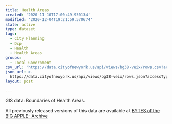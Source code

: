 ```yaml
---
title: Health Areas
created: '2020-11-10T17:00:49.950134'
modified: '2020-12-04T19:21:59.570674'
state: active
type: dataset
tags:
  - City Planning
  - Dcp
  - Health
  - Health Areas
groups:
  - Local Government
csv_url: 'https://data.cityofnewyork.us/api/views/bg38-veix/rows.csv?accessType=DOWNLOAD'
json_url: >-
  https://data.cityofnewyork.us/api/views/bg38-veix/rows.json?accessType=DOWNLOAD
layout: post

---
```

GIS data: Boundaries of Health Areas.

All previously released versions of this data are available at <a href="https://www1.nyc.gov/site/planning/data-maps/open-data/bytes-archive.page?sorts[year]=0">BYTES of the BIG APPLE- Archive</a>
